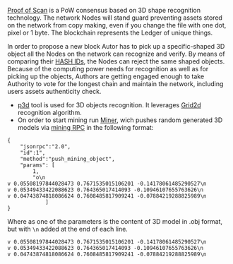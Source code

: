 [Proof of Scan](https://3dpass.org/proof_of_scan.html) is a PoW consensus based on 3D shape recognition technology. The network Nodes will stand guard preventing assets stored on the network from copy making, even if you change the file with one dot, pixel or 1 byte. The blockchain represents the Ledger of unique things.

In order to propose a new block Autor has to pick up a specific-shaped 3D object all the Nodes on the network can recognize and verify. By means of comparing their [HASH IDs](https://3dpass.org/features.html#3D_object_recognition), the Nodes can reject the same shaped objects. Because of the computing power needs for recognition as well as for picking up the objects, Authors are getting engaged enough to take Authority to vote for the longest chain and maintain the network, including users assets authenticity check.

- [p3d](https://github.com/3Dpass/p3d) tool is used for 3D objects recognition. It leverages [Grid2d](https://3dpass.org/grid2d.html) recognition algorithm. 
- On order to start mining run [Miner](https://github.com/3Dpass/miner), wich pushes random generated 3D models via [mining RPC](https://github.com/3Dpass/3DP/blob/dev/nodes/poscan-consensus/src/mining_rpc.rs) in the following format: 

```
{
    "jsonrpc":"2.0",
    "id":1",
    "method":"push_mining_object",
    "params": [
        1,
        "o\n
v 0.05508197844028473 0.7671535015106201 -0.14178061485290527\n
v 0.05349433422088623 0.764365017414093 -0.10946107655763626\n
v 0.04743874818086624 0.7608485817909241 -0.07884219288825989\n
            ]
}
```
Where as one of the parameters is the content of 3D model in .obj format, but with `\n` added at the end of each line. 
```
v 0.05508197844028473 0.7671535015106201 -0.14178061485290527\n
v 0.05349433422088623 0.764365017414093 -0.10946107655763626\n
v 0.04743874818086624 0.7608485817909241 -0.07884219288825989\n
```


